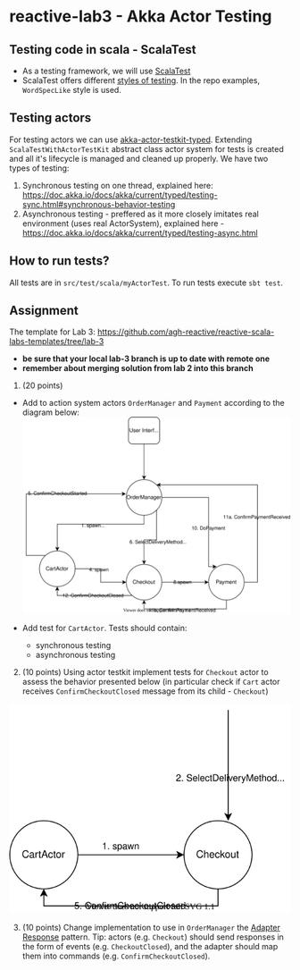 # reactive-lab3 - Akka Actor Testing

## Testing code in scala - ScalaTest

* As a testing framework, we will use [ScalaTest](https://www.scalatest.org/)
* ScalaTest offers different [styles of testing](https://www.scalatest.org/user_guide/selecting_a_style). In the repo examples, `WordSpecLike` style is used.

## Testing actors

For testing actors we can use [akka-actor-testkit-typed](https://doc.akka.io/docs/akka/current/typed/testing.html). Extending `ScalaTestWithActorTestKit` abstract class actor system for tests is created and all it's lifecycle is managed and cleaned up properly. We have two types of testing:

1. Synchronous testing on one thread, explained here: https://doc.akka.io/docs/akka/current/typed/testing-sync.html#synchronous-behavior-testing
2. Asynchronous testing - preffered as it more closely imitates real environment (uses real ActorSystem), explained here - https://doc.akka.io/docs/akka/current/typed/testing-async.html  

## How to run tests?

All tests are in `src/test/scala/myActorTest`. To run tests execute `sbt test`.

## Assignment

The template for Lab 3: https://github.com/agh-reactive/reactive-scala-labs-templates/tree/lab-3 
* **be sure that your local lab-3 branch is up to date with remote one**
* **remember about merging solution from lab 2 into this branch**

1. (20 points)

* Add to action system actors `OrderManager` and `Payment` according to the diagram below:
![OrderManager diagram](ordermanager.drawio.svg)

* Add test for `CartActor`. Tests should contain:
    * synchronous testing
    * asynchronous testing

2. (10 points) Using actor testkit implement tests for `Checkout` actor to assess the behavior presented below (in particular check if `Cart` actor receives `ConfirmCheckoutClosed` message from its child - `Checkout`)

![Cart Checkout Testing](cart-checkout-behavior.drawio.svg)

3. (10 points) Change implementation to use in `OrderManager` the [Adapter Response](https://doc.akka.io/docs/akka/current/typed/interaction-patterns.html#adapted-response) pattern. Tip: actors (e.g. `Checkout`) should send responses in the form of events (e.g. `CheckoutClosed`), and the adapter should map them into commands (e.g. `ConfirmCheckoutClosed`).
